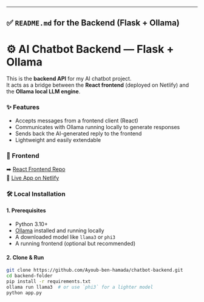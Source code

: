 
---

## ✅ `README.md` for the **Backend (Flask + Ollama)**

# ⚙️ AI Chatbot Backend — Flask + Ollama

This is the **backend API** for my AI chatbot project.  
It acts as a bridge between the **React frontend** (deployed on Netlify) and the **Ollama local LLM engine**.


### ✨ Features

- Accepts messages from a frontend client (React)
- Communicates with Ollama running locally to generate responses
- Sends back the AI-generated reply to the frontend
- Lightweight and easily extendable


### 🔗 Frontend

➡️ [React Frontend Repo](https://github.com/your-username/your-frontend-repo)  
🔗 [Live App on Netlify](https://chatbot-react25.netlify.app/)



### 🛠️ Local Installation

#### 1. Prerequisites

- Python 3.10+
- [Ollama](https://ollama.com/) installed and running locally
- A downloaded model like `llama3` or `phi3`
- A running frontend (optional but recommended)

#### 2. Clone & Run

```bash
git clone https://github.com/Ayoub-ben-hamada/chatbot-backend.git
cd backend-folder
pip install -r requirements.txt
ollama run llama3  # or use `phi3` for a lighter model
python app.py
```
